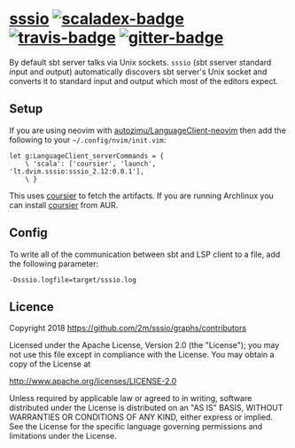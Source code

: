 # [sssio][] [![scaladex-badge][]][scaladex] [![travis-badge][]][travis] [![gitter-badge][]][gitter]

[sssio]:              https://github.com/2m/sssio
[scaladex]:           https://index.scala-lang.org/2m/sssio
[scaladex-badge]:     https://index.scala-lang.org/2m/sssio/latest.svg
[travis]:             https://travis-ci.org/2m/sssio
[travis-badge]:       https://travis-ci.org/2m/sssio.svg?branch=master
[gitter]:             https://gitter.im/2m/sssio
[gitter-badge]:       https://badges.gitter.im/2m/sssio.svg

By default sbt server talks via Unix sockets. `sssio` (*s*bt *s*server *s*tandard *i*nput and *o*utput) automatically discovers sbt server's Unix socket and converts it to standard input and output which most of the editors expect.

## Setup

If you are using neovim with [autozimu/LanguageClient-neovim](https://github.com/autozimu/LanguageClient-neovim) then add the following to your `~/.config/nvim/init.vim`:

```vim
let g:LanguageClient_serverCommands = {
    \ 'scala': ['coursier', 'launch', 'lt.dvim.sssio:sssio_2.12:0.0.1'],
    \ }
```

This uses [coursier](https://github.com/coursier/coursier) to fetch the artifacts. If you are running Archlinux you can install [coursier](https://aur.archlinux.org/packages/coursier/) from AUR.

## Config

To write all of the communication between sbt and LSP client to a file, add the following parameter:

```
-Dsssio.logfile=target/sssio.log
```

## Licence

Copyright 2018 https://github.com/2m/sssio/graphs/contributors

Licensed under the Apache License, Version 2.0 (the "License");
you may not use this file except in compliance with the License.
You may obtain a copy of the License at

  http://www.apache.org/licenses/LICENSE-2.0

Unless required by applicable law or agreed to in writing, software
distributed under the License is distributed on an "AS IS" BASIS,
WITHOUT WARRANTIES OR CONDITIONS OF ANY KIND, either express or implied.
See the License for the specific language governing permissions and
limitations under the License.
